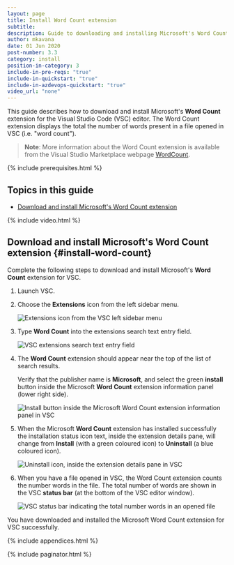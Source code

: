 ```yaml
---
layout: page
title: Install Word Count extension
subtitle:
description: Guide to downloading and installing Microsoft's Word Count extension for VSC
author: mkavana
date: 01 Jun 2020
post-number: 3.3
category: install
position-in-category: 3
include-in-pre-reqs: "true"
include-in-quickstart: "true"
include-in-azdevops-quickstart: "true"
video_url: "none"
---
```


This guide describes how to download and install Microsoft's **Word Count** extension for the Visual Studio Code (VSC) editor. The Word Count extension displays the total the number of words present in a file opened in VSC (i.e. "word count").

> **Note**: More information about the Word Count extension is available from the Visual Studio Marketplace webpage [WordCount](https://marketplace.visualstudio.com/items?itemName=ms-vscode.wordcount).

{% include prerequisites.html %}

## Topics in this guide

- [Download and install Microsoft's Word Count extension](#install-word-count)

{% include video.html %}

## Download and install Microsoft's Word Count extension {#install-word-count}

Complete the following steps to download and install Microsoft's **Word Count** extension for VSC.

1. Launch VSC.

2. Choose the **Extensions** icon from the left sidebar menu.

    ![Extensions icon from the VSC left sidebar menu](../assets/images/03-install/wordcount/wordcount-002.png)

3. Type **Word Count** into the extensions search text entry field.

    ![VSC extensions search text entry field](../assets/images/03-install/wordcount/wordcount-003.png)

4. The **Word Count** extension should appear near the top of the list of search results.

    Verify that the publisher name is **Microsoft**, and select the green **install** button inside the Microsoft **Word Count** extension information panel (lower right side).

    ![Install button inside the Microsoft Word Count extension information panel in VSC](../assets/images/03-install/wordcount/wordcount-004.png)

5. When the Microsoft **Word Count** extension has installed successfully the installation status icon text, inside the extension details pane, will change from **Install** (with a green coloured icon) to **Uninstall** (a blue coloured icon).

    ![Uninstall icon, inside the extension details pane in VSC](../assets/images/03-install/wordcount/wordcount-005.png)

6. When you have a file opened in VSC, the Word Count extension counts the number words in the file. The total number of words are shown in the VSC **status bar** (at the bottom of the VSC editor window).

    ![VSC status bar indicating the total number words in an opened file](../assets/images/03-install/wordcount/wordcount-006.png)

You have downloaded and installed the Microsoft Word Count extension for VSC successfully.

{% include appendices.html %}

{% include paginator.html %}
